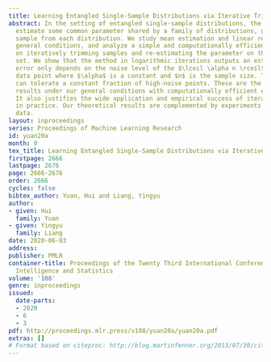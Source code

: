 ```yaml
---
title: Learning Entangled Single-Sample Distributions via Iterative Trimming
abstract: In the setting of entangled single-sample distributions, the goal is to
  estimate some common parameter shared by a family of distributions, given one \emph{single}
  sample from each distribution. We study mean estimation and linear regression under
  general conditions, and analyze a simple and computationally efficient method based
  on iteratively trimming samples and re-estimating the parameter on the trimmed sample
  set. We show that the method in logarithmic iterations outputs an estimation whose
  error only depends on the noise level of the $\lceil \alpha n \rceil$-th noisiest
  data point where $\alpha$ is a constant and $n$ is the sample size. This means it
  can tolerate a constant fraction of high-noise points. These are the first such
  results under our general conditions with computationally efficient estimators.
  It also justifies the wide application and empirical success of iterative trimming
  in practice. Our theoretical results are complemented by experiments on synthetic
  data.
layout: inproceedings
series: Proceedings of Machine Learning Research
id: yuan20a
month: 0
tex_title: Learning Entangled Single-Sample Distributions via Iterative Trimming
firstpage: 2666
lastpage: 2676
page: 2666-2676
order: 2666
cycles: false
bibtex_author: Yuan, Hui and Liang, Yingyu
author:
- given: Hui
  family: Yuan
- given: Yingyu
  family: Liang
date: 2020-06-03
address: 
publisher: PMLR
container-title: Proceedings of the Twenty Third International Conference on Artificial
  Intelligence and Statistics
volume: '108'
genre: inproceedings
issued:
  date-parts:
  - 2020
  - 6
  - 3
pdf: http://proceedings.mlr.press/v108/yuan20a/yuan20a.pdf
extras: []
# Format based on citeproc: http://blog.martinfenner.org/2013/07/30/citeproc-yaml-for-bibliographies/
---
```


